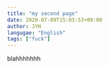 ```yaml
---
title: "my second page"
date: 2020-07-09T15:03:53+09:00
author: JYH
langugae: "English"
tags: ["fuck"]
--- 
```


blahhhhhhh
